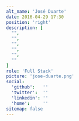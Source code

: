 ```yaml
---
alt_name: 'José Duarte'
date: 2016-04-29 17:30
position: 'right'
description: [
  "",
  "",
  "",
  "",
  "",
  ""
]
role: 'Full Stack'
picture: 'jose-duarte.png'
social:
  'github':   ''
  'twitter':  ''
  'linkedin': ''
  'home':     ''
sitemap: false
---
```

